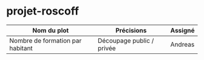 # projet-roscoff

| Nom du plot   | Précisions     | Assigné         |
| ------------- | --------------- | --------        |
| Nombre de formation par habitant        | Découpage public / privée   | Andreas         |
